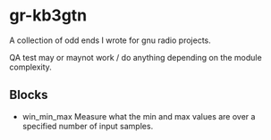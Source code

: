 # gr-kb3gtn

A collection of odd ends I wrote for gnu radio projects.

QA test may or maynot work / do anything depending on the module complexity.

## Blocks

* win_min_max
  Measure what the min and max values are over a specified number of input samples.


